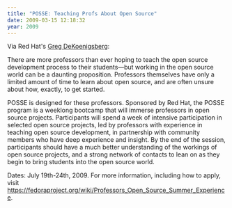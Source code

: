 ```yaml
---
title: "POSSE: Teaching Profs About Open Source"
date: 2009-03-15 12:18:32
year: 2009
---
```

Via Red Hat's <a href="http://fedoraproject.org/wiki/GregDeKoenigsberg">Greg DeKoenigsberg</a>:

There are more professors than ever hoping to teach the open source development process to their students—but working in the open source world can be a daunting proposition. Professors themselves have only a limited amount of time to learn about open source, and are often unsure about how, exactly, to get started.

POSSE is designed for these professors. Sponsored by Red Hat, the POSSE program is a weeklong bootcamp that will immerse professors in open source projects. Participants will spend a week of intensive participation in selected open source projects, led by professors with experience in teaching open source development, in partnership with community members who have deep experience and insight. By the end of the session, participants should have a much better understanding of the workings of open source projects, and a strong network of contacts to lean on as they begin to bring students into the open source world.

Dates: July 19th-24th, 2009.  For more information, including how to apply, visit <a href="https://fedoraproject.org/wiki/Professors_Open_Source_Summer_Experience">https://fedoraproject.org/wiki/Professors_Open_Source_Summer_Experience</a>.
